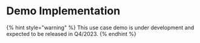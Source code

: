 # Demo Implementation

{% hint style="warning" %}
This use case demo is under development and expected to be released in Q4/2023.
{% endhint %}